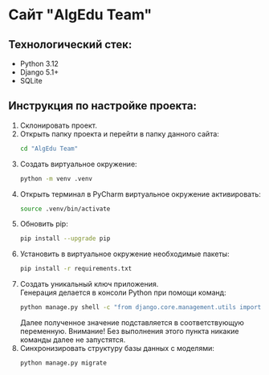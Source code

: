 # Сайт "AlgEdu Team"

## Технологический стек:
- Python 3.12
- Django 5.1+
- SQLite

## Инструкция по настройке проекта:
1. Склонировать проект.
2. Открыть папку проекта и перейти в папку данного сайта:
   ```bash
   cd "AlgEdu Team"
   ```
3. Создать виртуальное окружение:
   ```bash
   python -m venv .venv
   ```
4. Открыть терминал в PyCharm виртуальное окружение активировать:
   ```bash
   source .venv/bin/activate
   ```
5. Обновить pip:
   ```bash
   pip install --upgrade pip
   ```
6. Установить в виртуальное окружение необходимые пакеты: 
   ```bash
   pip install -r requirements.txt
   ```
7. Создать уникальный ключ приложения.  
   Генерация делается в консоли Python при помощи команд:
   ```bash
   python manage.py shell -c "from django.core.management.utils import get_random_secret_key; print(get_random_secret_key())"
   ```
   Далее полученное значение подставляется в соответствующую переменную.
   Внимание! Без выполнения этого пункта никакие команды далее не запустятся.
8. Синхронизировать структуру базы данных с моделями: 
   ```bash
   python manage.py migrate
   ```

